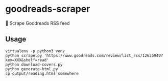 # goodreads-scraper
:book: Scrape Goodreads RSS feed

## Usage

    virtualenv -p python3 venv
    python scrape.py 'https://www.goodreads.com/review/list_rss/12625940?key=XXX&shelf=read'
    python download-covers.py
    python generate-html.py
    cp output/reading.html somewhere
